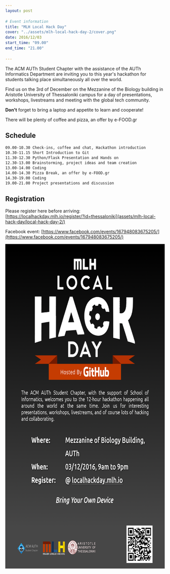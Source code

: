 ```yaml
---
layout: post

# Event information
title: "MLH Local Hack Day"
cover: "../assets/mlh-local-hack-day-2/cover.png"
date: 2016/12/03
start_time: "09.00"
end_time: "21.00"

---
```


The ACM AUTh Student Chapter with the assistance of the AUTh Informatics Department are inviting you to this year's hackathon for students talking place simultaneously all over the world.

Find us on the 3rd of December on the Mezzanine of the Biology building in Aristotle University of Thessaloniki campus for a day of presentations, workshops, livestreams and meeting with the global tech community.

**Don't** forget to bring a laptop and appetite to learn and cooperate!

There will be plenty of coffee and pizza, an offer by e-FOOD.gr

## Schedule

```
09.00-10.30 Check-ins, coffee and chat, Hackathon introduction
10.30-11.15 Short Introduction to Git
11.30-12.30 Python/Flask Presentation and Hands on
12.30-13.00 Brainstorming, project ideas and team creation
13.00-14.00 Coding
14.00-14.30 Pizza Break, an offer by e-FOOD.gr
14.30-19.00 Coding
19.00-21.00 Project presentations and discussion
```

## Registration

Please register here before arriving:  
[https://localhackday.mlh.io/register/?id=thessaloniki](assets/mlh-local-hack-day/local-hack-day-2/)

Facebook event: [https://www.facebook.com/events/167948083675205/](https://www.facebook.com/events/167948083675205/)

<p><a href="../assets/mlh-local-hack-day-2/poster.png"><img class="center" alt="local-hack-day-2-poster" height="1024" width="724" src="../assets/mlh-local-hack-day-2/poster.png"/></a></p>
